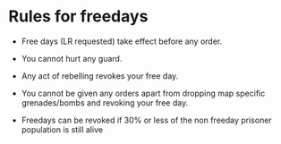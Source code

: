 # Rules for freedays

* Free days (LR requested) take effect before any order.

* You cannot hurt any guard.

* Any act of rebelling revokes your free day.

* You cannot be given any orders apart from dropping map specific grenades/bombs and revoking your free day.

* Freedays can be revoked if 30% or less of the non freeday prisoner population is still alive